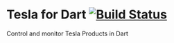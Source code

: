 # Tesla for Dart [![Build Status](https://travis-ci.org/TeslaToolkit/tesla.dart.svg?branch=master)](https://travis-ci.org/TeslaToolkit/tesla.dart)

Control and monitor Tesla Products in Dart
